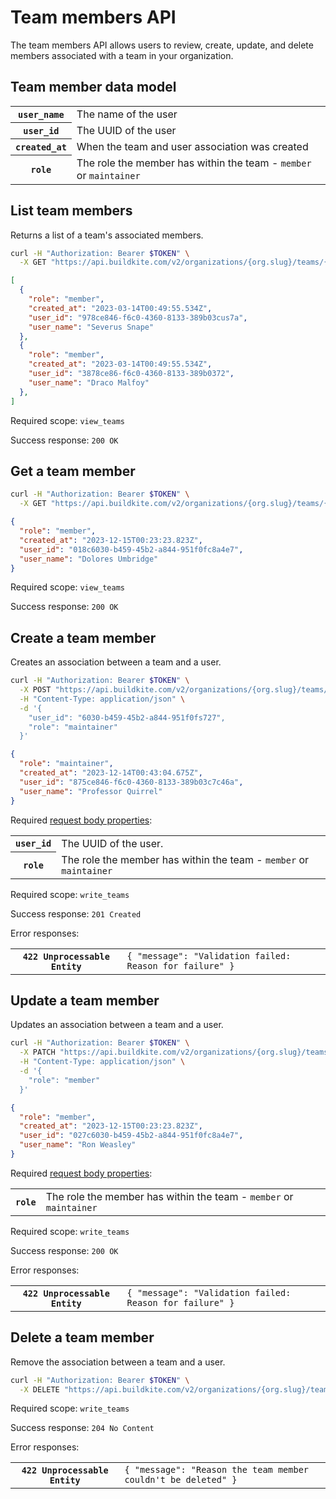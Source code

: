 # Team members API

The team members API allows users to review, create, update, and delete members associated with a team in your organization.

## Team member data model

<table class="responsive-table">
<tbody>

  <tr><th><code>user_name</code></th><td>The name of the user</td></tr>
  <tr><th><code>user_id</code></th><td>The UUID of the user</td></tr>
  <tr><th><code>created_at</code></th><td>When the team and user association was created</td></tr>
  <tr><th><code>role</code></th><td>The role the member has within the team - <code>member</code> or <code>maintainer</code></td></tr>
</tbody>
</table>

## List team members

Returns a list of a team's associated members.

```bash
curl -H "Authorization: Bearer $TOKEN" \
  -X GET "https://api.buildkite.com/v2/organizations/{org.slug}/teams/{team.uuid}/members"
```

```json
[
  {
    "role": "member",
    "created_at": "2023-03-14T00:49:55.534Z",
    "user_id": "978ce846-f6c0-4360-8133-389b03cus7a",
    "user_name": "Severus Snape"
  },
  {
    "role": "member",
    "created_at": "2023-03-14T00:49:55.534Z",
    "user_id": "3878ce86-f6c0-4360-8133-389b0372",
    "user_name": "Draco Malfoy"
  },
]
```

Required scope: `view_teams`

Success response: `200 OK`

## Get a team member

```bash
curl -H "Authorization: Bearer $TOKEN" \
  -X GET "https://api.buildkite.com/v2/organizations/{org.slug}/teams/{team.uuid}/members/{user.uuid}"
```

```json
{
  "role": "member",
  "created_at": "2023-12-15T00:23:23.823Z",
  "user_id": "018c6030-b459-45b2-a844-951f0fc8a4e7",
  "user_name": "Dolores Umbridge"
}
```

Required scope: `view_teams`

Success response: `200 OK`

## Create a team member

Creates an association between a team and a user.

```bash
curl -H "Authorization: Bearer $TOKEN" \
  -X POST "https://api.buildkite.com/v2/organizations/{org.slug}/teams/{team.uuid}/members/" \
  -H "Content-Type: application/json" \
  -d '{
    "user_id": "6030-b459-45b2-a844-951f0fs727",
    "role": "maintainer"
  }'
```

```json
{
  "role": "maintainer",
  "created_at": "2023-12-14T00:43:04.675Z",
  "user_id": "875ce846-f6c0-4360-8133-389b03c7c46a",
  "user_name": "Professor Quirrel"
}
```

Required [request body properties](/docs/api#request-body-properties):

<table class="responsive-table">
<tbody>
  <tr>
    <th><code>user_id</code></th>
    <td>The UUID of the user.</td>
  </tr>
  <tr>
    <th><code>role</code></th>
    <td>The role the member has within the team - <code>member</code> or <code>maintainer</code></td>
  </tr>
</tbody>
</table>

Required scope: `write_teams`

Success response: `201 Created`

Error responses:

<table class="responsive-table">
<tbody>
  <tr><th><code>422 Unprocessable Entity</code></th><td><code>{ "message": "Validation failed: Reason for failure" }</code></td></tr>
</tbody>
</table>

## Update a team member

Updates an association between a team and a user.

```bash
curl -H "Authorization: Bearer $TOKEN" \
  -X PATCH "https://api.buildkite.com/v2/organizations/{org.slug}/teams/{team.uuid}/members/{user.uuid}" \
  -H "Content-Type: application/json" \
  -d '{
    "role": "member"
  }'
```

```json
{
  "role": "member",
  "created_at": "2023-12-15T00:23:23.823Z",
  "user_id": "027c6030-b459-45b2-a844-951f0fc8a4e7",
  "user_name": "Ron Weasley"
}
```

Required [request body properties](/docs/api#request-body-properties):

<table class="responsive-table">
<tbody>
  <tr>
    <th><code>role</code></th>
    <td>The role the member has within the team - <code>member</code> or <code>maintainer</code></td>
  </tr>
</tbody>
</table>

Required scope: `write_teams`

Success response: `200 OK`

Error responses:

<table class="responsive-table">
<tbody>
  <tr><th><code>422 Unprocessable Entity</code></th><td><code>{ "message": "Validation failed: Reason for failure" }</code></td></tr>
</tbody>
</table>

## Delete a team member

Remove the association between a team and a user.

```bash
curl -H "Authorization: Bearer $TOKEN" \
  -X DELETE "https://api.buildkite.com/v2/organizations/{org.slug}/teams/{team.uuid}/members/{user.uuid}"
```

Required scope: `write_teams`

Success response: `204 No Content`

Error responses:

<table class="responsive-table">
<tbody>
  <tr><th><code>422 Unprocessable Entity</code></th><td><code>{ "message": "Reason the team member couldn't be deleted" }</code></td></tr>
</tbody>
</table>

